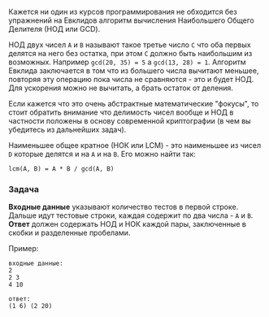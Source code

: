 <!-- #Наибольший Общий Делитель -->
Кажется ни один из курсов программирования не обходится без упражнений на Евклидов алгоритм вычисления Наибольшего Общего
Делителя (НОД или GCD).

НОД двух чисел `A` и `B` называют такое третье число `C` что оба первых делятся на него без остатка, при этом
`C` должно быть наибольшим из возможных. Например `gcd(20, 35) = 5` а `gcd(13, 28) = 1`. Алгоритм Евклида заключается в том что
из большего числа вычитают меньшее, повторяя эту операцию пока числа не сравняются - это и будет НОД. Для ускорения можно не
вычитать, а брать остаток от деления.

Если кажется что это очень абстрактные математические "фокусы", то стоит обратить внимание что делимость чисел вообще и НОД
в частности положены в основу современной криптографии (в чем вы убедитесь из дальнейших задач).

Наименьшее общее кратное (НОК или LCM) - это наименьшее из чисел `D` которые делятся и на `A` и на `B`. Его можно найти
так:

    lcm(A, B) = A * B / gcd(A, B)

### Задача

**Входные данные** указывают количество тестов в первой строке.  
Дальше идут тестовые строки, каждая содержит по два числа - `A` и `B`.  
**Ответ** должен содержать НОД и НОК каждой пары, заключенные в скобки и разделенные пробелами.

Пример:

    входные данные:
    2
    2 3
    4 10
    
    ответ:
    (1 6) (2 20)
